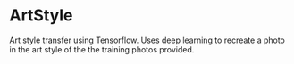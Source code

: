 # ArtStyle
Art style transfer using Tensorflow.  Uses deep learning to recreate a photo in the art style of the the training photos provided.
